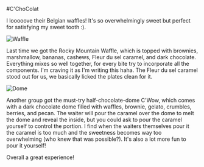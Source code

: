 #C'ChoColat

I looooove their Belgian waffles! It's so overwhelmingly sweet but perfect for satisfying my sweet tooth :).

![Waffle](../images/food/montreal/cchocolat/1.jpg "Waffle")

Last time we got the Rocky Mountain Waffle, which is topped with brownies, marshmallow, bananas, cashews, Fleur du sel caramel, and dark chocolate.
Everything mixes so well together, for every bite try to incorporate all the components. I'm craving it as I'm writing this haha. The Fleur du sel caramel stood out for us, we basically licked the plates clean for it.

![Dome](../images/food/montreal/cchocolat/2.jpg "Dome")

Another group got the must-try half-chocolate-dome C'Wow, which comes with a dark chocolate dome filled with waffles, brownie, gelato, crumbles, berries, and pecan. The waiter will pour the caramel over the dome to melt the dome and reveal the inside, but you could ask to pour the caramel yourself to control the portion. I find when the waiters themselves pour it the caramel is too much and the sweetness becomes way too overwhelming (who knew that was possible?). 
It's also a lot more fun to pour it yourself!

Overall a great experience!